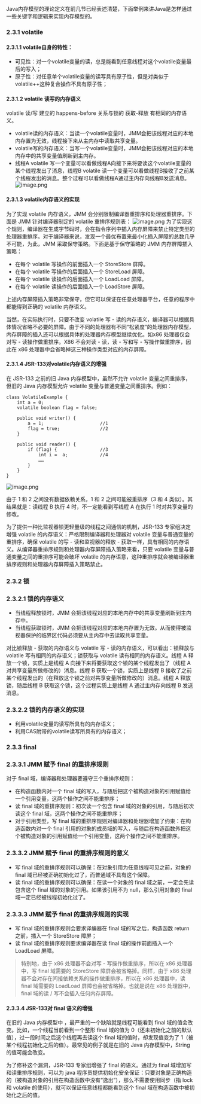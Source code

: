 Java内存模型的理论定义在前几节已经表述清楚，下面举例来讲Java是怎样通过一些关键字和逻辑来实现内存模型的。

### 2.3.1 volatile

#### 2.3.1.1 volatile自身的特性：

- 可见性：对一个volatile变量的读，总是能看到任意线程对这个volatile变量最后的写入；
- 原子性：对任意单个volatile变量的读写具有原子性，但是对类似于volatile++这种复合操作不具有原子性；

#### 2.3.1.2 volatile 读写的内存语义

volatile 读/写 建立的 happens-before 关系与锁的 获取-释放 有相同的内存语义。

- volatile读的内存语义：当读一个volatile变量时，JMM会把该线程对应的本地内存置为无效，线程接下来从主内存中读取共享变量。
- volatile写的内存语义：当写一个volatile变量时，JMM会把该线程对应的本地内存中的共享变量值刷新到主内存。
- 线程A volatile 写一个变量可以看做线程A向接下来将要读这个volatile变量的某个线程发出了消息，线程B volatile 读一个变量可以看做线程B接收了之前某个线程发出的消息。整个过程可以看做线程A通过主内存向线程B发送消息。
  ![image.png](https://upload-images.jianshu.io/upload_images/9341275-30f446e17f64e5c1.png?imageMogr2/auto-orient/strip%7CimageView2/2/w/1240)

#### 2.3.1.3 volatile内存语义的实现

为了实现 volatile 内存语义，JMM 会分别限制编译器重排序和处理器重排序。下面是 JMM 针对编译器制定的 volatile 重排序规则表：
![image.png](https://upload-images.jianshu.io/upload_images/9341275-7203bce6adad98a0.png?imageMogr2/auto-orient/strip%7CimageView2/2/w/1240)
为了实现这个规则，编译器在生成字节码时，会在指令序列中插入内存屏障来禁止特定类型的处理器重排序。对于编译器来说，发现一个最优布置来最小化插入屏障的总数几乎不可能，为此，JMM 采取保守策略。下面是基于保守策略的 JMM 内存屏障插入策略：

- 在每个 volatile 写操作的前面插入一个 StoreStore 屏障。
- 在每个 volatile 写操作的后面插入一个 StoreLoad 屏障。
- 在每个 volatile 读操作的后面插入一个 LoadLoad 屏障。
- 在每个 volatile 读操作的后面插入一个 LoadStore 屏障。

上述内存屏障插入策略非常保守，但它可以保证在任意处理器平台，任意的程序中都能得到正确的 volatile 内存语义。

当然，在实际执行时，只要不改变 volatile 写 - 读的内存语义，编译器可以根据具体情况省略不必要的屏障。由于不同的处理器有不同“松紧度”的处理器内存模型，内存屏障的插入还可以根据具体的处理器内存模型继续优化。如x86 处理器仅会对写 - 读操作做重排序。X86 不会对读 - 读，读 - 写和写 - 写操作做重排序，因此在 x86 处理器中会省略掉这三种操作类型对应的内存屏障。

#### 2.3.1.4 JSR-133对volatile内存语义的增强

在 JSR-133 之前的旧 Java 内存模型中，虽然不允许 volatile 变量之间重排序，但旧的 Java 内存模型允许 volatile 变量与普通变量之间重排序。例如：

```
class VolatileExample {
    int a = 0;
    volatile boolean flag = false;

    public void writer() {
        a = 1;                     //1
        flag = true;               //2
    }

    public void reader() {
        if (flag) {                //3
            int i =  a;            //4
            ……
        }
    }
}
```

![image.png](https://upload-images.jianshu.io/upload_images/9341275-24210c47ddbb1062.png?imageMogr2/auto-orient/strip%7CimageView2/2/w/1240)

由于 1 和 2 之间没有数据依赖关系，1 和 2 之间可能被重排序（3 和 4 类似）。其结果就是：读线程 B 执行 4 时，不一定能看到写线程 A 在执行 1 时对共享变量的修改。

为了提供一种比监视器锁更轻量级的线程之间通信的机制，JSR-133 专家组决定增强 volatile 的内存语义：严格限制编译器和处理器对 volatile 变量与普通变量的重排序，确保 volatile 的写 - 读和监视器的释放 - 获取一样，具有相同的内存语义。从编译器重排序规则和处理器内存屏障插入策略来看，只要 volatile 变量与普通变量之间的重排序可能会破坏 volatile 的内存语意，这种重排序就会被编译器重排序规则和处理器内存屏障插入策略禁止。

### 2.3.2 锁

### 2.3.2.1 锁的内存语义

- 当线程释放锁时，JMM 会把该线程对应的本地内存中的共享变量刷新到主内存中。
- 当线程获取锁时，JMM 会把该线程对应的本地内存置为无效。从而使得被监视器保护的临界区代码必须要从主内存中去读取共享变量。

对比锁释放 - 获取的内存语义与 volatile 写 - 读的内存语义，可以看出：锁释放与 volatile 写有相同的内存语义；锁获取与 volatile 读有相同的内存语义。线程 A 释放一个锁，实质上是线程 A 向接下来将要获取这个锁的某个线程发出了（线程 A 对共享变量所做修改的）消息。线程 B 获取一个锁，实质上是线程 B 接收了之前某个线程发出的（在释放这个锁之前对共享变量所做修改的）消息。线程 A 释放锁，随后线程 B 获取这个锁，这个过程实质上是线程 A 通过主内存向线程 B 发送消息。

### 2.3.2.2 锁的内存语义的实现

- 利用volatile变量的读写所具有的内存语义；
- 利用CAS附带的volatile读写所具有的内存语义；

### 2.3.3 final

### 2.3.3.1 JMM 赋予 final 的重排序规则

对于 final 域，编译器和处理器要遵守三个重排序规则：

- 在构造函数内对一个 final 域的写入，与随后把这个被构造对象的引用赋值给一个引用变量，这两个操作之间不能重排序；
- 读 final 域的重排序规则：初次读一个包含 final 域的对象的引用，与随后初次读这个 final 域，这两个操作之间不能重排序；
- 对于引用类型，写 final 域的重排序规则对编译器和处理器增加了约束：在构造函数内对一个 final 引用的对象的成员域的写入，与随后在构造函数外把这个被构造对象的引用赋值给一个引用变量，这两个操作之间不能重排序。

### 2.3.3.2 JMM 赋予 final 的重排序规则的意义

- 写 final 域的重排序规则可以确保：在对象引用为任意线程可见之前，对象的 final 域已经被正确初始化过了，而普通域不具有这个保障。
- 读 final 域的重排序规则可以确保：在读一个对象的 final 域之前，一定会先读包含这个 final 域的对象的引用。如果该引用不为 null，那么引用对象的 final 域一定已经被线程初始化过了。

### 2.3.3.3 JMM 赋予 final 的重排序规则的实现

- 写 final 域的重排序规则会要求译编器在 final 域的写之后，构造函数 return 之前，插入一个 StoreStore 障屏；
- 读 final 域的重排序规则要求编译器在读 final 域的操作前面插入一个 LoadLoad 屏障。

> 特别地，由于 x86 处理器不会对写 - 写操作做重排序，所以在 x86 处理器中，写 final 域需要的 StoreStore 障屏会被省略掉。同样，由于 x86 处理器不会对存在间接依赖关系的操作做重排序，所以在 x86 处理器中，读 final 域需要的 LoadLoad 屏障也会被省略掉。也就是说在 x86 处理器中，final 域的读 / 写不会插入任何内存屏障。

#### 2.3.3.4 JSR-133对 final 语义的增强

在旧的 Java 内存模型中 ，最严重的一个缺陷就是线程可能看到 final 域的值会改变。比如，一个线程当前看到一个整形 final 域的值为 0（还未初始化之前的默认值），过一段时间之后这个线程再去读这个 final 域的值时，却发现值变为了 1（被某个线程初始化之后的值）。最常见的例子就是在旧的 Java 内存模型中，String 的值可能会改变。

为了修补这个漏洞，JSR-133 专家组增强了 final 的语义。通过为 final 域增加写和读重排序规则，可以为 java 程序员提供初始化安全保证：只要对象是正确构造的（被构造对象的引用在构造函数中没有“逸出”），那么不需要使用同步（指 lock 和 volatile 的使用），就可以保证任意线程都能看到这个 final 域在构造函数中被初始化之后的值。